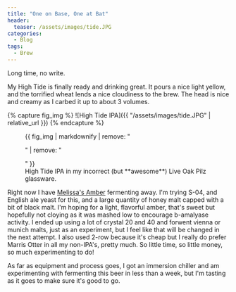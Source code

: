 ```yaml
---
title: "One on Base, One at Bat"
header:
  teaser: /assets/images/tide.JPG
categories:
  - Blog
tags:
  - Brew
---
```


Long time, no write. 

My High Tide is finally ready and drinking great. It pours a nice light yellow, and the torrified wheat lends a nice cloudiness to the brew. The head is nice and creamy as I carbed it up to about 3 volumes.

{% capture fig_img %}
![High Tide IPA]({{ "/assets/images/tide.JPG" | relative_url }})
{% endcapture %}

<figure>
  {{ fig_img | markdownify | remove: "<p>" | remove: "</p>" }}
  <figcaption>High Tide IPA in my incorrect (but **awesome**) Live Oak Pilz glassware.</figcaption>
</figure>

Right now I have [Melissa's Amber](https://www.brewtoad.com/recipes/melissa-s-amber-8e18b2) fermenting away. I'm trying S-04, and English ale yeast for this, and a large quantity of honey malt capped with a bit of black malt. I'm hoping for a light, flavorful amber, that's sweet but hopefully not cloying as it was mashed low to encourage b-amalyase activity. I ended up using a lot of crystal 20 and 40 and forwent vienna or munich malts, just as an experiment, but I feel like that will be changed in the next attempt. I also used 2-row because it's cheap but I really do prefer Marris Otter in all my non-IPA's, pretty much. So little time, so little money, so much experimenting to do!

As far as equipment and process goes, I got an immersion chiller and am experimenting with fermenting this beer in less than a week, but I'm tasting as it goes to make sure it's good to go.